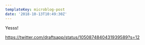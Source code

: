 ```yaml
---
templateKey: microblog-post
date: '2018-10-13T10:49:30Z'
---
```


Yesss!

https://twitter.com/draftsapp/status/1050874840431939589?s=12

